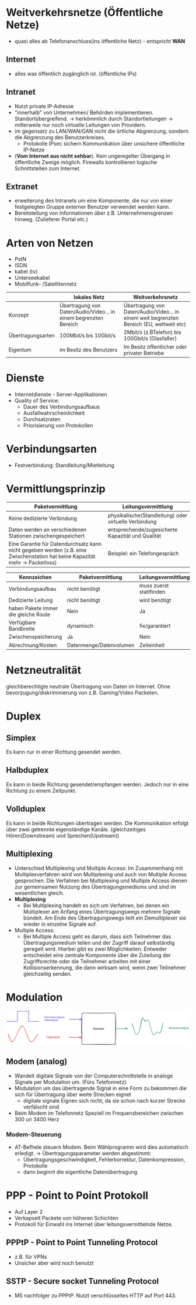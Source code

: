 # Weitverkehrsnetze (Öffentliche Netze)
- quasi alles ab Telefonanschluss(ins öffentliche Netz) - entspricht **WAN**

## Internet
- alles was öffentlich zugänglich ist. (öffentliche IPs)
## Intranet
- Nutzt private IP-Adresse
- "innerhalb" von Unternehmen/ Behörden implementieren. Standortübergreifend. -> herkömmlich durch Standortleitungen -> mitlerweile nur noch virtuelle Leitungen von Providern.
- im gegensatz zu LAN/WAN/GAN nicht die örtliche Abgrenzung, sondern die Abgrenzung des Benutzerkreises.
    - Protokolle IPsec sichern Kommunikation über unsichere öffentliche IP-Netze
- (**Vom Internet aus nicht sehbar**). Kein ungeregelter Übergang in öffentliche Zweige möglich. Firewalls kontrollieren logische Schnittstellen zum Internet. 

## Extranet
- erweiterung des Intranets um eine Komponente, die nur von einer festgelegten Gruppe externer Benutzer verwendet werden kann.
- Bereitstellung von Informationen über z.B. Unternehmensgrenzen hinweg. (Zulieferer Portal etc.)


# Arten von Netzen
- PstN
- ISDN
- kabel (tv)
- Unterseekabel
- Mobilfunk- /Satellitennetz

||lokales Netz|Weitverkehrsnetz|
|---|---|---|
|Konzept|Übertragung von Daten/Audio/Video... in einem begrenzten Bereich | Übertragung von Daten/Audio/Video... in einem weit begrenzten Bereich (EU, weltweit etc)|
|Übertragungsarten|100Mbit/s bis 10Gbit/s|2Mbit/s (z.BTelefon) bis 100Gbit/s (Glasfaßer)|
|Eigentum|im Besitz des Benutzers|Im Besitz öffentlicher oder privater Betriebe|


# Dienste
- Internetdienste - Server-Applikationen
- Quality of Service:
    - Dauer des Verbindungsaufbaus
    - Ausfallwahrscheinlichkeit
    - Durchsatzraten
    - Priorisierung von Protokollen

# Verbindungsarten

- Festverbindung: Standleitung/Mietleitung

# Vermittlungsprinzip
|Paketvermittlung|Leitungsvermittlung|
|---|---|
|Keine dedizierte Verbindung|physikalische(Standleitung) oder virtuelle Verbindung|
|Daten werden an verschiedenen Stationen zwischengespeichert|entsprechende/zugesicherte Kapazität und Qualität|
|Eine Garantie für Datendurchsatz kann nicht gegeben werden (z.B. eine Zwischenstation hat keine Kapazität mehr -> Packetloss)|Beispiel: ein Telefongespräch|

|Kennzeichen|Paketvermittlung|Leitungsvermittlung|
|---|---|---|
|Verbindungsaufbau|nicht benötigt|muss zuerst stattfinden|
|Dedizierte Leitung|nicht benötigt|wird benötigt|
|haben Pakete immer die gleiche Route|Nein|Ja|
|Verfügbare Bandbreite|dynamisch|fix/garantiert|
|Zwischenspeicherung|Ja|Nein|
|Abrechnung/Kosten|Datenmenge/Datenvolumen|Zeiteinheit|

# Netzneutralität
gleichberechtigte neutrale Übertragung von Daten im Internet. Ohne bevorzugung/diskriminierung von z.B. Gaming/Video Packeten.

# Duplex

## Simplex
Es kann nur in einer Richtung gesendet werden.
## Halbduplex
Es kann in beide Richtung gesendet/empfangen werden. Jedoch nur in eine Richtung zu einem Zeitpunkt.
## Vollduplex
Es kann in beide Richtungen übertragen werden. Die Kommunikation erfolgt über zwei getrennte eigenständige Kanäle. (gleichzeitiges Hören(Downstream) und Sprechen(Upstream))
## Multiplexing
- Unterschied Multiplexing und Multiple Access:
Im Zusammenhang mit Multiplexverfahren wird von Multiplexing und auch von Multiple Access gesprochen. Die Verfahren bei Multiplexing und Multiple Access dienen zur gemeinsamen Nutzung des Übertragungsmediums und sind im wesentlichen gleich.
- **Multiplexing**
    - Bei Multiplexing handelt es sich um Verfahren, bei denen ein Multiplexer am Anfang eines Übertragungswegs mehrere Signale bündelt. Am Ende des Übertragungswegs teilt ein Demultiplexer sie wieder in einzelne Signale auf.
- Multiple Access:
    - Bei Multiple Access geht es darum, dass sich Teilnehmer das Übertragungsmedium teilen und der Zugriff darauf selbständig geregelt wird. Hierbei gibt es zwei Möglichkeiten. Entweder entscheidet eine zentrale Komponente über die Zuteilung der Zugriffsrechte oder die Teilnehmer arbeiten mit einer Kollisionserkennung, die dann wirksam wird, wenn zwei Teilnehmer gleichzeitig senden.

# Modulation
![](./excalidraw/modulation.svg)
## Modem (analog)
- Wandelt digitale Signale von der Computerschnittstelle in analoge Signale per Modulation um. (Fürs Telefonnetz)
- Modulation um das übertragende Signal in eine Form zu bekommen die sich für Übertragung über weite Strecken eignet 
    - digitale signale Eignen sich nicht, da sie schon nach kurzer Strecke verfälscht sind
- Beim Modem im Telefonnetz Speziell im Frequenzbereichen zwischen 300 un 3400 Herz
### Modem-Steuerung
- AT-Befhele steuern Modem. Beim Wählprogramm wird dies automatisch erledigt. -> Übertragungsparameter werden abgestimmt:
    - Übertragungsgeschwindigkeit, Fehlerkorrektur, Datenkompression, Protokolle
    - dann beginnt die eigentliche Datenübertragung

# PPP - Point to Point Protokoll
- Auf Layer 2
- Verkapselt Packete von höheren Schichten
- Protokoll für Einwahl ins Internet über leitungsvermittelnde Netze.
## PPPtP - Point to Point Tunneling Protocol
- z.B. für VPNs
- Unsicher aber wird noch benutzt
## SSTP - Secure socket Tunneling Protocol
- MS nachfolger zu PPPtP. Nutzt verschlüsseltes HTTP auf Port 443.